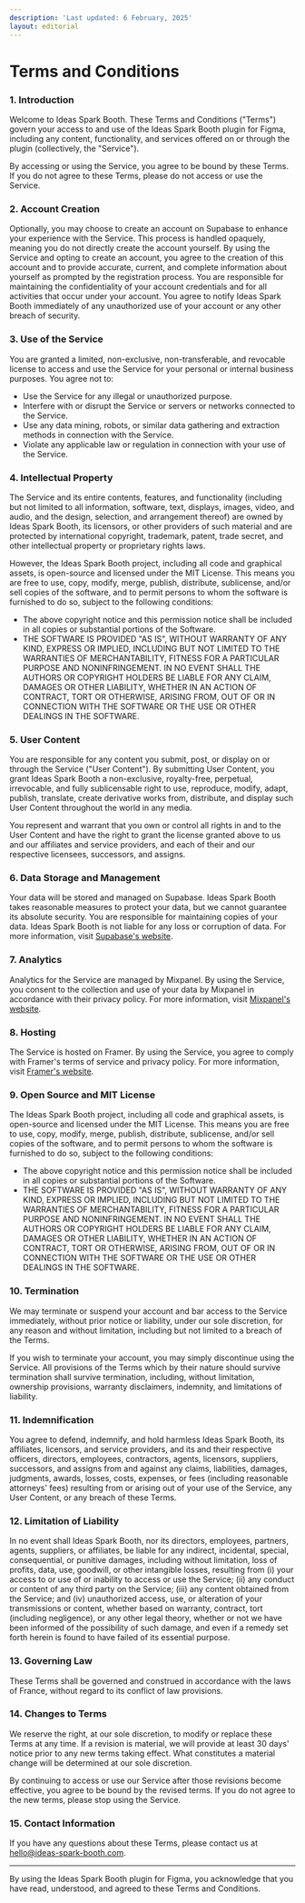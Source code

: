 ```yaml
---
description: 'Last updated: 6 February, 2025'
layout: editorial
---
```


# Terms and Conditions

### 1. Introduction

Welcome to Ideas Spark Booth. These Terms and Conditions ("Terms") govern your access to and use of the Ideas Spark Booth plugin for Figma, including any content, functionality, and services offered on or through the plugin (collectively, the "Service").

By accessing or using the Service, you agree to be bound by these Terms. If you do not agree to these Terms, please do not access or use the Service.

### 2. Account Creation

Optionally, you may choose to create an account on Supabase to enhance your experience with the Service. This process is handled opaquely, meaning you do not directly create the account yourself. By using the Service and opting to create an account, you agree to the creation of this account and to provide accurate, current, and complete information about yourself as prompted by the registration process. You are responsible for maintaining the confidentiality of your account credentials and for all activities that occur under your account. You agree to notify Ideas Spark Booth immediately of any unauthorized use of your account or any other breach of security.

### 3. Use of the Service

You are granted a limited, non-exclusive, non-transferable, and revocable license to access and use the Service for your personal or internal business purposes. You agree not to:

* Use the Service for any illegal or unauthorized purpose.
* Interfere with or disrupt the Service or servers or networks connected to the Service.
* Use any data mining, robots, or similar data gathering and extraction methods in connection with the Service.
* Violate any applicable law or regulation in connection with your use of the Service.

### 4. Intellectual Property

The Service and its entire contents, features, and functionality (including but not limited to all information, software, text, displays, images, video, and audio, and the design, selection, and arrangement thereof) are owned by Ideas Spark Booth, its licensors, or other providers of such material and are protected by international copyright, trademark, patent, trade secret, and other intellectual property or proprietary rights laws.

However, the Ideas Spark Booth project, including all code and graphical assets, is open-source and licensed under the MIT License. This means you are free to use, copy, modify, merge, publish, distribute, sublicense, and/or sell copies of the software, and to permit persons to whom the software is furnished to do so, subject to the following conditions:

* The above copyright notice and this permission notice shall be included in all copies or substantial portions of the Software.
* THE SOFTWARE IS PROVIDED "AS IS", WITHOUT WARRANTY OF ANY KIND, EXPRESS OR IMPLIED, INCLUDING BUT NOT LIMITED TO THE WARRANTIES OF MERCHANTABILITY, FITNESS FOR A PARTICULAR PURPOSE AND NONINFRINGEMENT. IN NO EVENT SHALL THE AUTHORS OR COPYRIGHT HOLDERS BE LIABLE FOR ANY CLAIM, DAMAGES OR OTHER LIABILITY, WHETHER IN AN ACTION OF CONTRACT, TORT OR OTHERWISE, ARISING FROM, OUT OF OR IN CONNECTION WITH THE SOFTWARE OR THE USE OR OTHER DEALINGS IN THE SOFTWARE.

### 5. User Content

You are responsible for any content you submit, post, or display on or through the Service ("User Content"). By submitting User Content, you grant Ideas Spark Booth a non-exclusive, royalty-free, perpetual, irrevocable, and fully sublicensable right to use, reproduce, modify, adapt, publish, translate, create derivative works from, distribute, and display such User Content throughout the world in any media.

You represent and warrant that you own or control all rights in and to the User Content and have the right to grant the license granted above to us and our affiliates and service providers, and each of their and our respective licensees, successors, and assigns.

### 6. Data Storage and Management

Your data will be stored and managed on Supabase. Ideas Spark Booth takes reasonable measures to protect your data, but we cannot guarantee its absolute security. You are responsible for maintaining copies of your data. Ideas Spark Booth is not liable for any loss or corruption of data. For more information, visit [Supabase's website](https://supabase.com/).

### 7. Analytics

Analytics for the Service are managed by Mixpanel. By using the Service, you consent to the collection and use of your data by Mixpanel in accordance with their privacy policy. For more information, visit [Mixpanel's website](https://mixpanel.com/).

### 8. Hosting

The Service is hosted on Framer. By using the Service, you agree to comply with Framer's terms of service and privacy policy. For more information, visit [Framer's website](https://framer.com/).

### 9. Open Source and MIT License

The Ideas Spark Booth project, including all code and graphical assets, is open-source and licensed under the MIT License. This means you are free to use, copy, modify, merge, publish, distribute, sublicense, and/or sell copies of the software, and to permit persons to whom the software is furnished to do so, subject to the following conditions:

* The above copyright notice and this permission notice shall be included in all copies or substantial portions of the Software.
* THE SOFTWARE IS PROVIDED "AS IS", WITHOUT WARRANTY OF ANY KIND, EXPRESS OR IMPLIED, INCLUDING BUT NOT LIMITED TO THE WARRANTIES OF MERCHANTABILITY, FITNESS FOR A PARTICULAR PURPOSE AND NONINFRINGEMENT. IN NO EVENT SHALL THE AUTHORS OR COPYRIGHT HOLDERS BE LIABLE FOR ANY CLAIM, DAMAGES OR OTHER LIABILITY, WHETHER IN AN ACTION OF CONTRACT, TORT OR OTHERWISE, ARISING FROM, OUT OF OR IN CONNECTION WITH THE SOFTWARE OR THE USE OR OTHER DEALINGS IN THE SOFTWARE.

### 10. Termination

We may terminate or suspend your account and bar access to the Service immediately, without prior notice or liability, under our sole discretion, for any reason and without limitation, including but not limited to a breach of the Terms.

If you wish to terminate your account, you may simply discontinue using the Service. All provisions of the Terms which by their nature should survive termination shall survive termination, including, without limitation, ownership provisions, warranty disclaimers, indemnity, and limitations of liability.

### 11. Indemnification

You agree to defend, indemnify, and hold harmless Ideas Spark Booth, its affiliates, licensors, and service providers, and its and their respective officers, directors, employees, contractors, agents, licensors, suppliers, successors, and assigns from and against any claims, liabilities, damages, judgments, awards, losses, costs, expenses, or fees (including reasonable attorneys' fees) resulting from or arising out of your use of the Service, any User Content, or any breach of these Terms.

### 12. Limitation of Liability

In no event shall Ideas Spark Booth, nor its directors, employees, partners, agents, suppliers, or affiliates, be liable for any indirect, incidental, special, consequential, or punitive damages, including without limitation, loss of profits, data, use, goodwill, or other intangible losses, resulting from (i) your access to or use of or inability to access or use the Service; (ii) any conduct or content of any third party on the Service; (iii) any content obtained from the Service; and (iv) unauthorized access, use, or alteration of your transmissions or content, whether based on warranty, contract, tort (including negligence), or any other legal theory, whether or not we have been informed of the possibility of such damage, and even if a remedy set forth herein is found to have failed of its essential purpose.

### 13. Governing Law

These Terms shall be governed and construed in accordance with the laws of France, without regard to its conflict of law provisions.

### 14. Changes to Terms

We reserve the right, at our sole discretion, to modify or replace these Terms at any time. If a revision is material, we will provide at least 30 days' notice prior to any new terms taking effect. What constitutes a material change will be determined at our sole discretion.

By continuing to access or use our Service after those revisions become effective, you agree to be bound by the revised terms. If you do not agree to the new terms, please stop using the Service.

### 15. Contact Information

If you have any questions about these Terms, please contact us at [hello@ideas-spark-booth.com](mailto:hello@ideas-spark-booth.com).

***

By using the Ideas Spark Booth plugin for Figma, you acknowledge that you have read, understood, and agreed to these Terms and Conditions.
